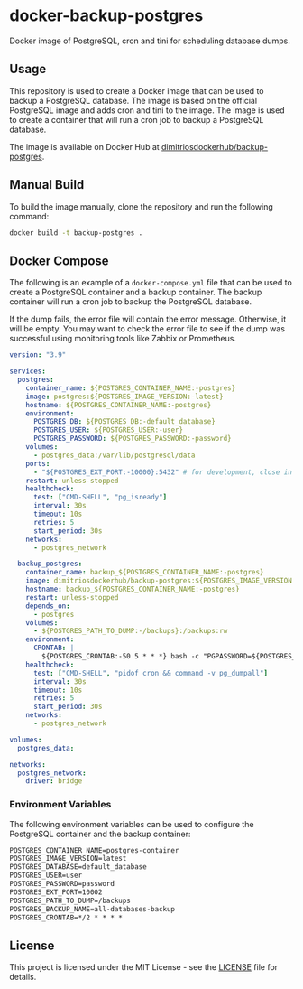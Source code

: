 # docker-backup-postgres

Docker image of PostgreSQL, cron and tini for scheduling database dumps.

## Usage

This repository is used to create a Docker image that can be used to backup a PostgreSQL database. The image is based on the official PostgreSQL image and adds cron and tini to the image. The image is used to create a container that will run a cron job to backup a PostgreSQL database.

The image is available on Docker Hub at [dimitriosdockerhub/backup-postgres](https://hub.docker.com/r/dimitriosdockerhub/backup-postgres).

## Manual Build

To build the image manually, clone the repository and run the following command:

```sh
docker build -t backup-postgres .
```

## Docker Compose

The following is an example of a `docker-compose.yml` file that can be used to create a PostgreSQL container and a backup container. The backup container will run a cron job to backup the PostgreSQL database.

If the dump fails, the error file will contain the error message. Otherwise, it will be empty. You may want to check the error file to see if the dump was successful using monitoring tools like Zabbix or Prometheus.

```yml
version: "3.9"

services:
  postgres:
    container_name: ${POSTGRES_CONTAINER_NAME:-postgres}
    image: postgres:${POSTGRES_IMAGE_VERSION:-latest}
    hostname: ${POSTGRES_CONTAINER_NAME:-postgres}
    environment:
      POSTGRES_DB: ${POSTGRES_DB:-default_database}
      POSTGRES_USER: ${POSTGRES_USER:-user}
      POSTGRES_PASSWORD: ${POSTGRES_PASSWORD:-password}
    volumes:
      - postgres_data:/var/lib/postgresql/data
    ports:
      - "${POSTGRES_EXT_PORT:-10000}:5432" # for development, close in production
    restart: unless-stopped
    healthcheck:
      test: ["CMD-SHELL", "pg_isready"]
      interval: 30s
      timeout: 10s
      retries: 5
      start_period: 30s
    networks:
      - postgres_network

  backup_postgres:
    container_name: backup_${POSTGRES_CONTAINER_NAME:-postgres}
    image: dimitriosdockerhub/backup-postgres:${POSTGRES_IMAGE_VERSION:-latest}
    hostname: backup_${POSTGRES_CONTAINER_NAME:-postgres}
    restart: unless-stopped
    depends_on:
      - postgres
    volumes:
      - ${POSTGRES_PATH_TO_DUMP:-/backups}:/backups:rw
    environment:
      CRONTAB: |
        ${POSTGRES_CRONTAB:-50 5 * * *} bash -c "PGPASSWORD=${POSTGRES_PASSWORD} pg_dumpall --host=${POSTGRES_CONTAINER_NAME:-postgres} --user=${POSTGRES_USER:-user} > ${POSTGRES_PATH_TO_DUMP:-/backups}/${POSTGRES_BACKUP_NAME:-all-databases-backup}.sql 2>${POSTGRES_PATH_TO_DUMP:-/backups}/${POSTGRES_BACKUP_NAME:-backup-name}.err && gzip -9 -f ${POSTGRES_PATH_TO_DUMP:-/backups}/${POSTGRES_BACKUP_NAME:-all-databases-backup}.sql"
    healthcheck:
      test: ["CMD-SHELL", "pidof cron && command -v pg_dumpall"]
      interval: 30s
      timeout: 10s
      retries: 5
      start_period: 30s
    networks:
      - postgres_network

volumes:
  postgres_data:

networks:
  postgres_network:
    driver: bridge
```

### Environment Variables

The following environment variables can be used to configure the PostgreSQL container and the backup container:

```txt
POSTGRES_CONTAINER_NAME=postgres-container
POSTGRES_IMAGE_VERSION=latest
POSTGRES_DATABASE=default_database
POSTGRES_USER=user
POSTGRES_PASSWORD=password
POSTGRES_EXT_PORT=10002
POSTGRES_PATH_TO_DUMP=/backups
POSTGRES_BACKUP_NAME=all-databases-backup
POSTGRES_CRONTAB=*/2 * * * *
```

## License

This project is licensed under the MIT License - see the [LICENSE](LICENSE) file for details.
